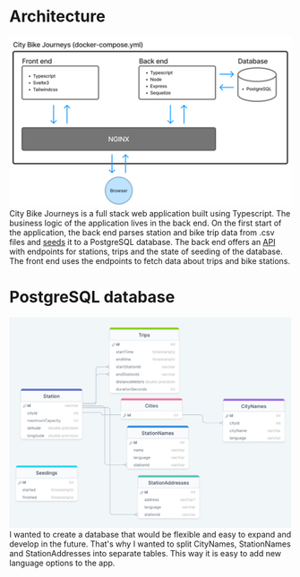 # Architecture
![Architecture diagram of City Bike Journeys app](https://github.com/JuanitoSebastian/City-Bike-Journeys/blob/main/docs/images/architecture_diagram.png?raw=true)
City Bike Journeys is a full stack web application built using Typescript. The business logic of the application lives in the back end. On the first start of the application, the back end parses station and bike trip data from .csv files and [seeds](https://github.com/JuanitoSebastian/City-Bike-Journeys/blob/main/docs/seeding.md) it to a PostgreSQL database. The back end offers an [API](https://github.com/JuanitoSebastian/City-Bike-Journeys/blob/main/docs/api.md) with endpoints for stations, trips and the state of seeding of the database. The front end uses the endpoints to fetch data about trips and bike stations.

# PostgreSQL database
![Diagram of City Bike Journeys Database](https://github.com/JuanitoSebastian/City-Bike-Journeys/blob/main/docs/images/db_diagram.png?raw=true)
I wanted to create a database that would be flexible and easy to expand and develop in the future. That's why I wanted to split CityNames, StationNames and StationAddresses into separate tables. This way it is easy to add new language options to the app. 